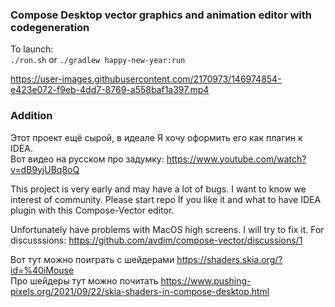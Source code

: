 ### Compose Desktop vector graphics and animation editor with codegeneration
To launch:  
`./run.sh` or `./gradlew happy-new-year:run`  

https://user-images.githubusercontent.com/2170973/146974854-e423e072-f9eb-4dd7-8769-a558baf1a397.mp4

### Addition
Этот проект ещё сырой, в идеале Я хочу оформить его как плагин к IDEA.  
Вот видео на русском про задумку: https://www.youtube.com/watch?v=dB9yjUBq8oQ  

This project is very early and may have a lot of bugs. 
I want to know we interest of community.
Please start repo If you like it and what to have IDEA plugin with this Compose-Vector editor.


Unfortunately have problems with MacOS high screens. I will try to fix it. 
For discusssions: https://github.com/avdim/compose-vector/discussions/1  

Вот тут можно поиграть с шейдерами https://shaders.skia.org/?id=%40iMouse  
Про шейдеры тут можно почитать https://www.pushing-pixels.org/2021/09/22/skia-shaders-in-compose-desktop.html  

